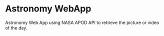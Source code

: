 # Astronomy WebApp
Astronomy Web App using NASA APOD API to retrieve the picture or video of the day.
